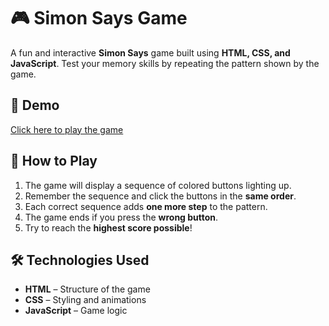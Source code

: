 # 🎮 Simon Says Game

A fun and interactive **Simon Says** game built using **HTML, CSS, and JavaScript**. Test your memory skills by repeating the pattern shown by the game. 

## 🚀 Demo
[Click here to play the game](https://github.com/kavish200/Simon-Says-/new/main?filename=README.md)

## 🎯 How to Play
1. The game will display a sequence of colored buttons lighting up.
2. Remember the sequence and click the buttons in the **same order**.
3. Each correct sequence adds **one more step** to the pattern.
4. The game ends if you press the **wrong button**.
5. Try to reach the **highest score possible**!

## 🛠️ Technologies Used
- **HTML** – Structure of the game  
- **CSS** – Styling and animations  
- **JavaScript** – Game logic  
